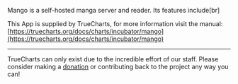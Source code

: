 Mango is a self-hosted manga server and reader. Its features include[br]


This App is supplied by TrueCharts, for more information visit the manual: [https://truecharts.org/docs/charts/incubator/mango](https://truecharts.org/docs/charts/incubator/mango)

---

TrueCharts can only exist due to the incredible effort of our staff.
Please consider making a [donation](https://truecharts.org/docs/about/sponsor) or contributing back to the project any way you can!
